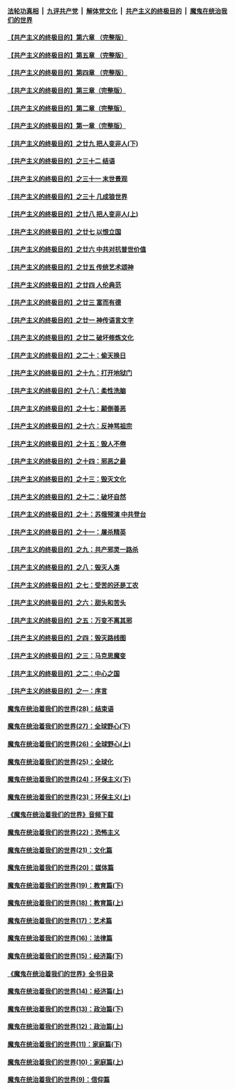 ####  [法轮功真相](../../../../basic/blob/master/README.md?t=04030201) &nbsp;|&nbsp; [九评共产党](../../../../9ping.md/blob/master/README.md?t=04030201) &nbsp;|&nbsp; [解体党文化](../../../../jtdwh.md/blob/master/README.md?t=04030201)  &nbsp;|&nbsp; [共产主义的终极目的](../../../../gczydzjmd.md/blob/master/README.md?t=04030201) &nbsp;|&nbsp; [魔鬼在统治我们的世界](../../../../mgztzwmdsj.md/blob/master/README.md?t=04030201) 

#### [【共产主义的终极目的】第六章 （完整版）](../pages/nsc422/n11428913.md?t=04030201) 

#### [【共产主义的终极目的】第五章 （完整版）](../pages/nsc422/n11428912.md?t=04030201) 

#### [【共产主义的终极目的】第四章 （完整版）](../pages/nsc422/n11428907.md?t=04030201) 

#### [【共产主义的终极目的】第三章（完整版）](../pages/nsc422/n11428848.md?t=04030201) 

#### [【共产主义的终极目的】第二章（完整版）](../pages/nsc422/n11428831.md?t=04030201) 

#### [【共产主义的终极目的】第一章（完整版）](../pages/nsc422/n11417651.md?t=04030201) 

#### [【共产主义的终极目的】之廿九 把人变非人(下)](../pages/nsc422/n11344140.md?t=04030201) 

#### [【共产主义的终极目的】之三十二 结语](../pages/nsc422/n11360535.md?t=04030201) 

#### [【共产主义的终极目的】之三十一 末世景观](../pages/nsc422/n11351129.md?t=04030201) 

#### [【共产主义的终极目的】之三十 几成狼世界](../pages/nsc422/n11348280.md?t=04030201) 

#### [【共产主义的终极目的】之廿八 把人变非人(上)](../pages/nsc422/n11340492.md?t=04030201) 

#### [【共产主义的终极目的】之廿七 以恨立国](../pages/nsc422/n11336944.md?t=04030201) 

#### [【共产主义的终极目的】之廿六 中共对抗普世价值](../pages/nsc422/n11324785.md?t=04030201) 

#### [【共产主义的终极目的】之廿五 传统艺术颂神](../pages/nsc422/n11296396.md?t=04030201) 

#### [【共产主义的终极目的】之廿四 人伦典范](../pages/nsc422/n11296397.md?t=04030201) 

#### [【共产主义的终极目的】之廿三 富而有德](../pages/nsc422/n11283598.md?t=04030201) 

#### [【共产主义的终极目的】之廿一 神传语言文字](../pages/nsc422/n11263265.md?t=04030201) 

#### [【共产主义的终极目的】之廿二 破坏修炼文化](../pages/nsc422/n11245728.md?t=04030201) 

#### [【共产主义的终极目的】之二十：偷天换日](../pages/nsc422/n11238846.md?t=04030201) 

#### [【共产主义的终极目的】之十九：打开地狱门](../pages/nsc422/n11206376.md?t=04030201) 

#### [【共产主义的终极目的】之十八：柔性洗脑](../pages/nsc422/n11199994.md?t=04030201) 

#### [【共产主义的终极目的】之十七：颠倒善恶](../pages/nsc422/n11179782.md?t=04030201) 

#### [【共产主义的终极目的】之十六：反神骂祖宗](../pages/nsc422/n11166798.md?t=04030201) 

#### [【共产主义的终极目的】之十五：毁人不倦](../pages/nsc422/n11166792.md?t=04030201) 

#### [【共产主义的终极目的】之十四：邪恶之最](../pages/nsc422/n11150249.md?t=04030201) 

#### [【共产主义的终极目的】之十三：毁灭文化](../pages/nsc422/n11135227.md?t=04030201) 

#### [【共产主义的终极目的】之十二：破坏自然](../pages/nsc422/n11135214.md?t=04030201) 

#### [【共产主义的终极目的】之十：苏俄预演 中共登台](../pages/nsc422/n11118424.md?t=04030201) 

#### [【共产主义的终极目的】之十一：屠杀精英](../pages/nsc422/n11118442.md?t=04030201) 

#### [【共产主义的终极目的】之九：共产邪灵一路杀](../pages/nsc422/n11114139.md?t=04030201) 

#### [【共产主义的终极目的】之八：毁灭人类](../pages/nsc422/n11108503.md?t=04030201) 

#### [【共产主义的终极目的】之七：受苦的还是工农](../pages/nsc422/n11101809.md?t=04030201) 

#### [【共产主义的终极目的】之六：甜头和苦头](../pages/nsc422/n11096971.md?t=04030201) 

#### [【共产主义的终极目的】之五：万变不离其邪](../pages/nsc422/n11091285.md?t=04030201) 

#### [【共产主义的终极目的】之四：毁灭路线图](../pages/nsc422/n11086284.md?t=04030201) 

#### [【共产主义的终极目的】之三：马克思魔变](../pages/nsc422/n11061941.md?t=04030201) 

#### [【共产主义的终极目的】之二：中心之国](../pages/nsc422/n11047728.md?t=04030201) 

#### [【共产主义的终极目的】之一：序言](../pages/nsc422/n11086077.md?t=04030201) 

#### [魔鬼在统治着我们的世界(28)：结束语](../pages/nsc422/n10936246.md?t=04030201) 

#### [魔鬼在统治着我们的世界(27)：全球野心(下)](../pages/nsc422/n10928319.md?t=04030201) 

#### [魔鬼在统治着我们的世界(26)：全球野心(上)](../pages/nsc422/n10900318.md?t=04030201) 

#### [魔鬼在统治着我们的世界(25)：全球化](../pages/nsc422/n10788205.md?t=04030201) 

#### [魔鬼在统治着我们的世界(24)：环保主义(下)](../pages/nsc422/n10695307.md?t=04030201) 

#### [魔鬼在统治着我们的世界(23)：环保主义(上)](../pages/nsc422/n10688613.md?t=04030201) 

#### [《魔鬼在统治着我们的世界》音频下载](../pages/nsc422/n10635553.md?t=04030201) 

#### [魔鬼在统治着我们的世界(22)：恐怖主义](../pages/nsc422/n10614727.md?t=04030201) 

#### [魔鬼在统治着我们的世界(21)：文化篇](../pages/nsc422/n10597706.md?t=04030201) 

#### [魔鬼在统治着我们的世界(20)：媒体篇](../pages/nsc422/n10586579.md?t=04030201) 

#### [魔鬼在统治着我们的世界(19)：教育篇(下)](../pages/nsc422/n10564808.md?t=04030201) 

#### [魔鬼在统治着我们的世界(18)：教育篇(上)](../pages/nsc422/n10526970.md?t=04030201) 

#### [魔鬼在统治着我们的世界(17)：艺术篇](../pages/nsc422/n10499093.md?t=04030201) 

#### [魔鬼在统治着我们的世界(16)：法律篇](../pages/nsc422/n10485969.md?t=04030201) 

#### [魔鬼在统治着我们的世界(15)：经济篇(下)](../pages/nsc422/n10469975.md?t=04030201) 

#### [《魔鬼在统治着我们的世界》全书目录](../pages/nsc422/n10464261.md?t=04030201) 

#### [魔鬼在统治着我们的世界(14)：经济篇(上)](../pages/nsc422/n10457370.md?t=04030201) 

#### [魔鬼在统治着我们的世界(13)：政治篇(下)](../pages/nsc422/n10448270.md?t=04030201) 

#### [魔鬼在统治着我们的世界(12)：政治篇(上)](../pages/nsc422/n10444576.md?t=04030201) 

#### [魔鬼在统治着我们的世界(11)：家庭篇(下)](../pages/nsc422/n10440961.md?t=04030201) 

#### [魔鬼在统治着我们的世界(10)：家庭篇(上)](../pages/nsc422/n10435448.md?t=04030201) 

#### [魔鬼在统治着我们的世界(9)：信仰篇](../pages/nsc422/n10432159.md?t=04030201) 

